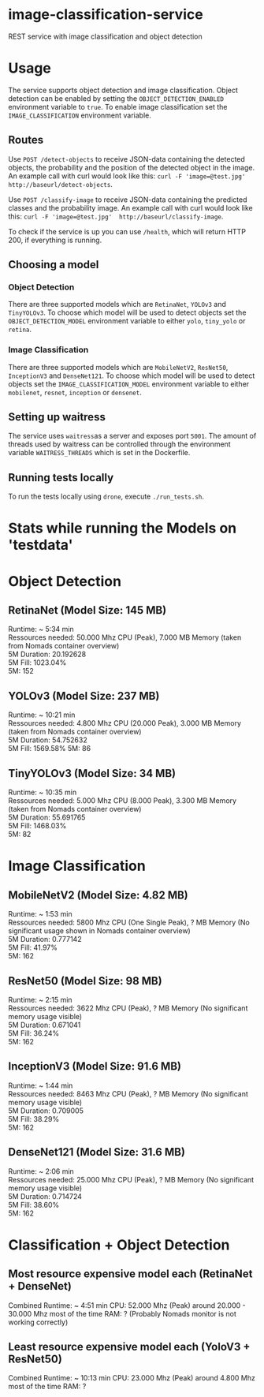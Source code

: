 # image-classification-service
REST service with image classification and object detection

# Usage
The service supports object detection and image classification. Object detection can be enabled by setting the `OBJECT_DETECTION_ENABLED` environment variable to `true`. To enable image classification set the `IMAGE_CLASSIFICATION` environment variable.

## Routes
Use `POST /detect-objects` to receive JSON-data containing the detected objects, the probability and the position of the detected object in the image. An example call with curl would look like this:
`curl -F 'image=@test.jpg'  http://baseurl/detect-objects`.

Use `POST /classify-image` to receive JSON-data containing the predicted classes and the probability image. An example call with curl would look like this:
`curl -F 'image=@test.jpg'  http://baseurl/classify-image`.

To check if the service is up you can use `/health`, which will return HTTP 200, if everything is running.

## Choosing a model
### Object Detection
There are three supported models which are `RetinaNet`, `YOLOv3` and `TinyYOLOv3`. To choose which model will be used to detect objects set the `OBJECT_DETECTION_MODEL` environment variable to either `yolo`, `tiny_yolo` or `retina`.

### Image Classification
There are three supported models which are `MobileNetV2`, `ResNet50`, `InceptionV3` and `DenseNet121`. To choose which model will be used to detect objects set the `IMAGE_CLASSIFICATION_MODEL` environment variable to either `mobilenet`, `resnet`, `inception` or `densenet`.

## Setting up waitress
The service uses `waitress`as a server and exposes port `5001`. The amount of threads used by waitress can be controlled through the environment variable `WAITRESS_THREADS` which is set in the Dockerfile.

## Running tests locally
To run the tests locally using `drone`, execute `./run_tests.sh`.

# Stats while running the Models on 'testdata'

# Object Detection

## RetinaNet (Model Size: 145 MB)
Runtime: ~ 5:34 min  
Ressources needed:  50.000 Mhz CPU (Peak), 7.000 MB Memory (taken from Nomads container overview)  
5M Duration: 20.192628  
5M Fill: 1023.04%  
5M: 152  

## YOLOv3 (Model Size: 237 MB)
Runtime: ~ 10:21 min  
Ressources needed: 4.800 Mhz CPU (20.000 Peak), 3.000 MB Memory (taken from Nomads container overview)  
5M Duration: 54.752632  
5M Fill: 1569.58%
5M: 86  

## TinyYOLOv3 (Model Size: 34 MB)
Runtime: ~ 10:35 min  
Ressources needed: 5.000 Mhz CPU (8.000 Peak), 3.300 MB Memory (taken from Nomads container overview)  
5M Duration: 55.691765  
5M Fill: 1468.03%  
5M: 82  

# Image Classification

## MobileNetV2 (Model Size: 4.82 MB)
Runtime: ~ 1:53 min  
Ressources needed:  5800 Mhz CPU (One Single Peak), ? MB Memory (No significant usage shown in Nomads container overview)  
5M Duration: 0.777142  
5M Fill: 41.97%  
5M: 162  

## ResNet50 (Model Size: 98 MB)
Runtime: ~ 2:15 min  
Ressources needed:  3622 Mhz CPU (Peak), ? MB Memory (No significant memory usage visible)  
5M Duration: 0.671041  
5M Fill: 36.24%  
5M: 162  

## InceptionV3 (Model Size: 91.6 MB)
Runtime: ~ 1:44 min  
Ressources needed:  8463 Mhz CPU (Peak), ? MB Memory (No significant memory usage visible)  
5M Duration: 0.709005  
5M Fill: 38.29%  
5M: 162  

## DenseNet121 (Model Size: 31.6 MB)
Runtime: ~ 2:06 min  
Ressources needed:  25.000 Mhz CPU (Peak), ? MB Memory (No significant memory usage visible)  
5M Duration: 0.714724  
5M Fill: 38.60%  
5M: 162  


# Classification + Object Detection
## Most resource expensive model each (RetinaNet + DenseNet)
Combined Runtime: ~ 4:51 min
CPU: 52.000 Mhz (Peak) around 20.000 - 30.000 Mhz most of the time
RAM: ? (Probably Nomads monitor is not working correctly)

## Least resource expensive model each (YoloV3 + ResNet50)
Combined Runtime: ~ 10:13 min
CPU: 23.000 Mhz (Peak) around 4.800 Mhz most of the time
RAM: ?
